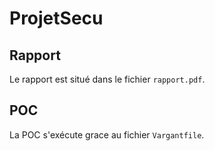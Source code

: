 # ProjetSecu

## Rapport

Le rapport est situé dans le fichier `rapport.pdf`.

## POC

La POC s'exécute grace au fichier `Vargantfile`.